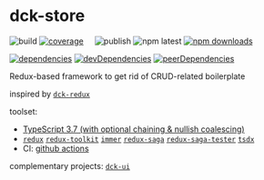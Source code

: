 # dck-store

![build](https://github.com/ambroseus/dck-store/workflows/build/badge.svg)
[![coverage](https://img.shields.io/codecov/c/github/ambroseus/dck-store/master.svg)](https://codecov.io/gh/ambroseus/dck-store/branch/master)&nbsp;&nbsp;&nbsp;&nbsp;
![publish](https://github.com/ambroseus/dck-store/workflows/publish/badge.svg)
![npm latest](https://img.shields.io/npm/v/@ambroseus/dck-store/latest?label=npm&style=flat)
[![npm downloads](https://img.shields.io/npm/dm/@ambroseus/dck-store.svg)](https://www.npmjs.com/package/@ambroseus/dck-store)

[![dependencies](https://david-dm.org/ambroseus/dck-store/status.svg)](https://david-dm.org/ambroseus/dck-store)
[![devDependencies](https://david-dm.org/ambroseus/dck-store/dev-status.svg)](https://david-dm.org/ambroseus/dck-store?type=dev)
[![peerDependencies](https://david-dm.org/ambroseus/dck-store/peer-status.svg)](https://david-dm.org/ambroseus/dck-store?type=peer)

Redux-based framework to get rid of CRUD-related boilerplate

inspired by [`dck-redux`](https://www.npmjs.com/package/dck-redux)

toolset:

- [TypeScript 3.7 (with optional chaining & nullish coalescing)](https://www.typescriptlang.org/docs/handbook/release-notes/typescript-3-7.html)
- [`redux`](https://redux.js.org) [`redux-toolkit`](https://redux-toolkit.js.org) [`immer`](https://immerjs.github.io/immer) [`redux-saga`](https://redux-saga.js.org) [`redux-saga-tester`](https://github.com/wix/redux-saga-tester) [`tsdx`](https://github.com/jaredpalmer/tsdx)
- CI: [github actions](https://github.com/features/actions)

complementary projects: [`dck-ui`](https://github.com/ambroseus/dck-ui)
